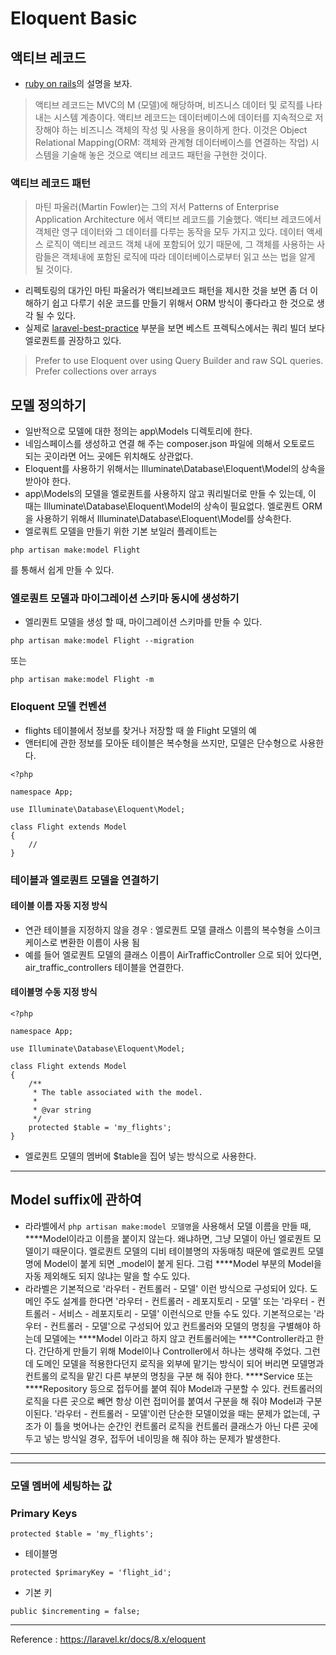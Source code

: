 # Eloquent Basic
## 액티브 레코드
- [ruby on rails](https://railsguides.kr/active_record_basics.html)의 설명을 보자.
> 액티브 레코드는 MVC의 M (모델)에 해당하며, 비즈니스 데이터 및 로직를 나타내는 시스템 계층이다. 액티브 레코드는 데이터베이스에 데이터를 지속적으로 저장해야 하는 비즈니스 객체의 작성 및 사용을 용이하게 한다. 이것은 Object Relational Mapping(ORM: 객체와 관계형 데이터베이스를 연결하는 작업) 시스템을 기술해 놓은 것으로 액티브 레코드 패턴을 구현한 것이다.
### 액티브 레코드 패턴
> 마틴 파울러(Martin Fowler)는 그의 저서 Patterns of Enterprise Application Architecture 에서 액티브 레코드를 기술했다. 액티브 레코드에서 객체란 영구 데이터와 그 데이터를 다루는 동작을 모두 가지고 있다. 데이터 액세스 로직이 액티브 레코드 객체 내에 포함되어 있기 때문에, 그 객체를 사용하는 사람들은 객체내에 포함된 로직에 따라 데이터베이스로부터 읽고 쓰는 법을 알게 될 것이다.

- 리펙토링의 대가인 마틴 파울러가 액티브레코드 패턴을 제시한 것을 보면 좀 더 이해하기 쉽고 다루기 쉬운 코드를 만들기 위해서 ORM 방식이 좋다라고 한 것으로 생각 될 수 있다.
- 실제로 [laravel-best-practice](https://github.com/alexeymezenin/laravel-best-practices#prefer-to-use-eloquent-over-using-query-builder-and-raw-sql-queries-prefer-collections-over-arrays) 부분을 보면 베스트 프렉틱스에서는 쿼리 빌더 보다 엘로퀀트를 권장하고 있다.
> Prefer to use Eloquent over using Query Builder and raw SQL queries. Prefer collections over arrays



## 모델 정의하기
- 일반적으로 모델에 대한 정의는 app\Models 디렉토리에 한다.
- 네임스페이스를 생성하고 연결 해 주는 composer.json 파일에 의해서 오토로드 되는 곳이라면 어느 곳에든 위치해도 상관없다.
- Eloquent를 사용하기 위해서는 Illuminate\Database\Eloquent\Model의 상속을 받아야 한다.
- app\Models의 모델을 엘로퀀트를 사용하지 않고 쿼리빌더로 만들 수 있는데, 이 때는 Illuminate\Database\Eloquent\Model의 상속이 필요없다. 엘로퀀트 ORM을 사용하기 위해서 Illuminate\Database\Eloquent\Model를 상속한다.
- 엘로쿼트 모델을 만들기 위한 기본 보일러 플레이트는
```
php artisan make:model Flight
```
를 통해서 쉽게 만들 수 있다.

### 엘로퀀트 모델과 마이그레이션 스키마 동시에 생성하기
- 엘리퀀트 모델을 생성 할 때, 마이그레이션 스키마를 만들 수 있다.
```
php artisan make:model Flight --migration
```
또는
```
php artisan make:model Flight -m
```

### Eloquent 모델 컨벤션
- flights 테이블에서 정보를 찾거나 저장할 때 쓸 Flight 모델의 예
- 앤터티에 관한 정보를 모아둔 테이블은 복수형을 쓰지만, 모델은 단수형으로 사용한다.
```
<?php

namespace App;

use Illuminate\Database\Eloquent\Model;

class Flight extends Model
{
    //
}
```

### 테이블과 엘로퀀트 모델을 연결하기
#### 테이블 이름 자동 지정 방식
- 연관 테이블을 지정하지 않을 경우 : 엘로퀀트 모델 클래스 이름의 복수형을 스이크 케이스로 변환한 이름이 사용 됨
- 예를 들어 엘로퀀트 모델의 클래스 이름이 AirTrafficController 으로 되어 있다면, air_traffic_controllers 테이블을 연결한다.

#### 테이블명 수동 지정 방식
```
<?php

namespace App;

use Illuminate\Database\Eloquent\Model;

class Flight extends Model
{
    /**
     * The table associated with the model.
     *
     * @var string
     */
    protected $table = 'my_flights';
}
```
- 엘로퀀트 모델의 멤버에 $table을 집어 넣는 방식으로 사용한다.

---

## Model suffix에 관하여
- 라라벨에서 `php artisan make:model 모델명`을 사용해서 모델 이름을 만들 때, \*\*\*\*Model이라고 이름을 붙이지 않는다. 왜냐하면, 그냥 모델이 아닌 엘로퀀트 모델이기 때문이다. 엘로퀀트 모델의 디비 테이블명의 자동매칭 때문에 엘로퀀트 모델명에 Model이 붙게 되면 \_model이 붙게 된다. 그럼 \*\*\*\*Model 부분의 Model을 자동 제외해도 되지 않냐는 말을 할 수도 있다.
- 라라벨은 기본적으로 '라우터 - 컨트롤러 - 모델' 이런 방식으로 구성되어 있다. 도메인 주도 설계를 한다면 '라우터 - 컨트롤러 - 레포지토리 - 모델' 또는 '라우터 - 컨트롤러 - 서비스 - 레포지토리 - 모델' 이런식으로 만들 수도 있다. 기본적으로는 '라우터 - 컨트롤러 - 모델'으로 구성되어 있고 컨트롤러와 모델의 명칭을 구별해야 하는데 모델에는 \*\*\*\*Model 이라고 하지 않고 컨트롤러에는 \*\*\*\*Controller라고 한다. 간단하게 만들기 위해 Model이나 Controller에서 하나는 생략해 주었다. 그런데 도메인 모델을 적용한다던지 로직을 외부에 맡기는 방식이 되어 버리면 모델명과 컨트롤의 로직을 맡긴 다른 부분의 명칭을 구분 해 줘야 한다. \*\*\*\*Service 또는 \*\*\*\*Repository 등으로 접두어를 붙여 줘야 Model과 구분할 수 있다. 컨트롤러의 로직을 다른 곳으로 빼면 항상 이런 접미어를 붙여서 구분을 해 줘야 Model과 구분이된다.  '라우터 - 컨트롤러 - 모델'이런 단순한 모델이었을 때는 문제가 없는데, 구조가 이 틀을 벗어나는 순간인 컨트롤러 로직을 컨트롤러 클래스가 아닌 다른 곳에 두고 넣는 방식일 경우, 접두어 네이밍을 해 줘야 하는 문제가 발생한다.

---
---

### 모델 멤버에 세팅하는 값

### Primary Keys
```
protected $table = 'my_flights';
```
- 테이블명

```
protected $primaryKey = 'flight_id';
```
- 기본 키

```
public $incrementing = false;
```






---

Reference : https://laravel.kr/docs/8.x/eloquent
